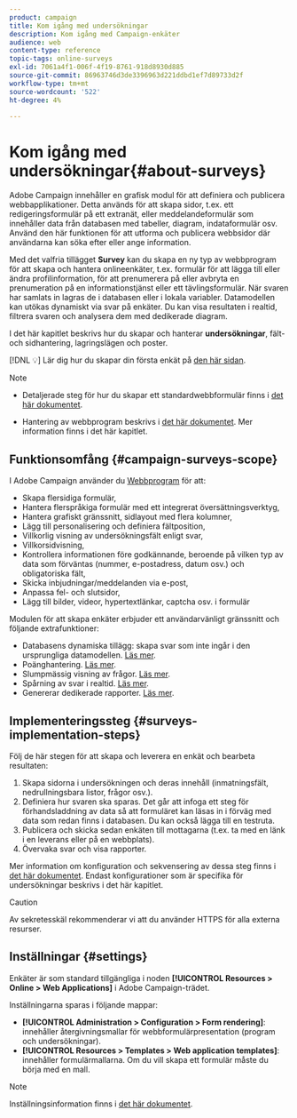 ```yaml
---
product: campaign
title: Kom igång med undersökningar
description: Kom igång med Campaign-enkäter
audience: web
content-type: reference
topic-tags: online-surveys
exl-id: 7061a4f1-006f-4f19-8761-918d8930d885
source-git-commit: 86963746d3de3396963d221ddbd1ef7d89733d2f
workflow-type: tm+mt
source-wordcount: '522'
ht-degree: 4%

---
```


# Kom igång med undersökningar{#about-surveys}

Adobe Campaign innehåller en grafisk modul för att definiera och publicera webbapplikationer. Detta används för att skapa sidor, t.ex. ett redigeringsformulär på ett extranät, eller meddelandeformulär som innehåller data från databasen med tabeller, diagram, indataformulär osv. Använd den här funktionen för att utforma och publicera webbsidor där användarna kan söka efter eller ange information.

Med det valfria tillägget **Survey** kan du skapa en ny typ av webbprogram för att skapa och hantera onlineenkäter, t.ex. formulär för att lägga till eller ändra profilinformation, för att prenumerera på eller avbryta en prenumeration på en informationstjänst eller ett tävlingsformulär. När svaren har samlats in lagras de i databasen eller i lokala variabler. Datamodellen kan utökas dynamiskt via svar på enkäter. Du kan visa resultaten i realtid, filtrera svaren och analysera dem med dedikerade diagram.

I det här kapitlet beskrivs hur du skapar och hanterar **undersökningar**, fält- och sidhantering, lagringslägen och poster.

[!DNL :bulb:] Lär dig hur du skapar din första enkät på  [den här sidan](getting-started-with-surveys.md).

>[!NOTE]
>
>* Detaljerade steg för hur du skapar ett standardwebbformulär finns i [det här dokumentet](../../web/using/about-web-forms.md).
   >
   >
* Hantering av webbprogram beskrivs i [det här dokumentet](../../web/using/about-web-applications.md). Mer information finns i det här kapitlet.


## Funktionsomfång {#campaign-surveys-scope}

I Adobe Campaign använder du [Webbprogram](../../web/using/about-web-forms.md) för att:

* Skapa flersidiga formulär,
* Hantera flerspråkiga formulär med ett integrerat översättningsverktyg,
* Hantera grafiskt gränssnitt, sidlayout med flera kolumner,
* Lägg till personalisering och definiera fältposition,
* Villkorlig visning av undersökningsfält enligt svar,
* Villkorsidvisning,
* Kontrollera informationen före godkännande, beroende på vilken typ av data som förväntas (nummer, e-postadress, datum osv.) och obligatoriska fält,
* Skicka inbjudningar/meddelanden via e-post,
* Anpassa fel- och slutsidor,
* Lägg till bilder, videor, hypertextlänkar, captcha osv. i formulär

Modulen för att skapa enkäter erbjuder ett användarvänligt gränssnitt och följande extrafunktioner:

* Databasens dynamiska tillägg: skapa svar som inte ingår i den ursprungliga datamodellen. [Läs mer](../../surveys/using/managing-answers.md#storing-collected-answers).
* Poänghantering. [Läs mer](../../surveys/using/managing-answers.md#score-management).
* Slumpmässig visning av frågor. [Läs mer](../../surveys/using/building-a-survey.md#adding-questions).
* Spårning av svar i realtid. [Läs mer](../../surveys/using/publish--track-and-use-collected-data.md#response-tracking).
* Genererar dedikerade rapporter. [Läs mer](../../surveys/using/publish--track-and-use-collected-data.md#reports-on-surveys).


## Implementeringssteg {#surveys-implementation-steps}

Följ de här stegen för att skapa och leverera en enkät och bearbeta resultaten:

1. Skapa sidorna i undersökningen och deras innehåll (inmatningsfält, nedrullningsbara listor, frågor osv.).
1. Definiera hur svaren ska sparas. Det går att infoga ett steg för förhandsladdning av data så att formuläret kan läsas in i förväg med data som redan finns i databasen. Du kan också lägga till en testruta.
1. Publicera och skicka sedan enkäten till mottagarna (t.ex. ta med en länk i en leverans eller på en webbplats).
1. Övervaka svar och visa rapporter.

Mer information om konfiguration och sekvensering av dessa steg finns i [det här dokumentet](../../web/using/about-web-forms.md). Endast konfigurationer som är specifika för undersökningar beskrivs i det här kapitlet.

>[!CAUTION]
>
>Av sekretesskäl rekommenderar vi att du använder HTTPS för alla externa resurser.

## Inställningar {#settings}

Enkäter är som standard tillgängliga i noden **[!UICONTROL Resources > Online > Web Applications]** i Adobe Campaign-trädet.

Inställningarna sparas i följande mappar:

* **[!UICONTROL Administration > Configuration > Form rendering]**: innehåller återgivningsmallar för webbformulärpresentation (program och undersökningar).
* **[!UICONTROL Resources > Templates > Web application templates]**: innehåller formulärmallarna. Om du vill skapa ett formulär måste du börja med en mall.

>[!NOTE]
>
>Inställningsinformation finns i [det här dokumentet](../../web/using/about-web-forms.md).
